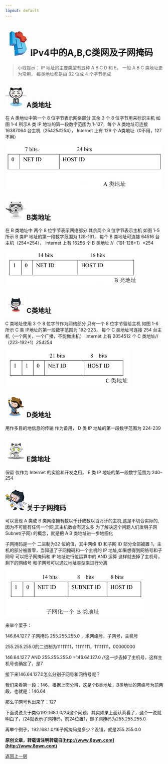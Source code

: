 ```yaml
---
layout: default
---
```

# ![](../img/hj.jpg)IPv4中的A,B,C类网及子网掩码
>小贱提示： IP 地址的主要类型有五种 A B C D 和 E。 一般 A B C 类地址更为常用， 每类地址都是由 32 位或 4 个字节组成

## ![](../img/github5.png)A类地址
在 A 类地址中第一个 8 位字节表示网络部分 其余 3 个 8 位字节用来标识主机 如图 1-4 所示A 类 IP 地址的第一段数字范围为 1-127，每个 A 类地址可连接 16387064 台主机（254*254*254）， Internet 上有 126 个 A类地址（0不用，127不用）

 ![](../img/alei.png)

## ![](../img/github6.png)B类地址
在 B 类地址中 两个 8 位字节表示网络部分 其余两个 8 位字节表示主机 如图 1-5 所示 B 类IP 地址的第一段数字范围为 128-191， 每个 B 类地址可连接 64516 台主机（254*254）， Internet 上有 16256 个 B 类地址 //（191-128+1）*254


![](../img/blei.png)

## ![](../img/github7.png)C类地址
C 类地址使用 3 个 8 位字节作为网络部分 只有一个 8 位字节留给主机 如图 1-6 所示 C 类 IP地址的第一段数字范围为 192-223， 每个 C 类地址可连接 254 台主机（一个网关，一个广播，不能做主机） Internet 上有 2054512 个 C 类地址//（223-192+1）*254*254

![](../img/clei.png)

## ![](../img/github8.png)D类地址
用作多目的地信息的传输 作为备用， D 类 IP 地址的第一段数字范围为 224-239
## ![](../img/github9.png)E类地址
保留 仅作为 Internet 的实验和开发之用， E 类 IP 地址的第一段数字范围为 240-254

## ![](../img/github10.png)关于子网掩码

可以发现 A 类或 B 类网络拥有数以千计或数以百万计的主机,这是不切合实际的,因为不可能有任何一个网,其主机数会有这么多 为了解决这个问题人们发明子网 Subnet(子网) 的概念，就是把 A B 类地址进一步地细化

子网掩码是一个 二进制为32 位的值，其中网络 ID 和子网 ID 部分全部被置 1，主机的部分被置零，当知道了子网掩码和一个主机的 IP 地址,如果想得到网络号和子网号 可以把子网掩码和 IP 地址进行位运算中的 AND 运算 这样就去掉了主机号，剩下的网络号
和子网号可以通过地址类型来进行分离

![](../img/subnet.png)

来举个栗子：

146.64.127.7  子网掩码  255.255.255.0 ，求网络号，子网号，主机号

255.255.255.0的二进制为11111111，11111111，11111111，00000000

146.64.127.7 AND 255.255.255.0 =146.64.127.0 //这一步去掉了主机号，这样主机号也确定了，是7

接下来146.64.127.0怎么分别子网号和网络号呢？

我们来看第一段：146，根据上面分辨，这是个B类地址，B类地址的网络号为前两段，也就是：146.64

那么子网号也出来了：127

下面说说关于类似192.168.1.0/24这个问题，其实如果上面认真看了，这个一说就明白了，/24就表示子网掩码，前24位置1，即子网掩码为255.255.255.0

再举个例子，192.168.1.0/16子网掩码是多少？没错，就是255.255.0.0

__原创文章，转载请注明转载自[http://www.8pwn.com](http://www.8pwn.com)__

[返回上一层](./misc)
